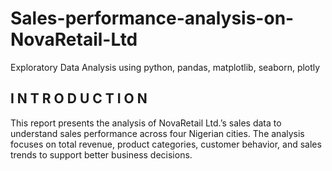 # Sales-performance-analysis-on-NovaRetail-Ltd
Exploratory Data Analysis using python, pandas, matplotlib, seaborn, plotly 

## I N T R O D U C T I O N    
 
This report presents the analysis of 
NovaRetail Ltd.’s sales data to understand 
sales performance across four Nigerian 
cities. The analysis focuses on total 
revenue, product categories, customer 
behavior, and sales trends to support 
better business decisions. 
  
